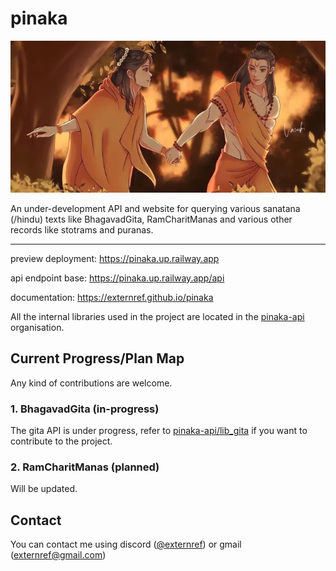 # pinaka

![](./static/shri_ram_banner.png)

An under-development API and website for querying various sanatana (/hindu) texts like BhagavadGita, RamCharitManas and various other records like stotrams and puranas.

-----

preview deployment: <https://pinaka.up.railway.app>

api endpoint base: <https://pinaka.up.railway.app/api>

documentation: <https://externref.github.io/pinaka>

All the internal libraries used in the project are located in the [pinaka-api](https://github.com/pinaka-api) organisation.

## Current Progress/Plan Map

Any kind of contributions are welcome. 

### 1. BhagavadGita (in-progress)
The gita API is under progress, refer to [pinaka-api/lib_gita](https://github.com/pinaka-api/lib_gita) if you want to contribute to the project.

### 2. RamCharitManas (planned)
Will be updated.

## Contact

You can contact me using discord ([@externref](https://discord.com/users/1134016724132446208)) or gmail (externref@gmail.com)